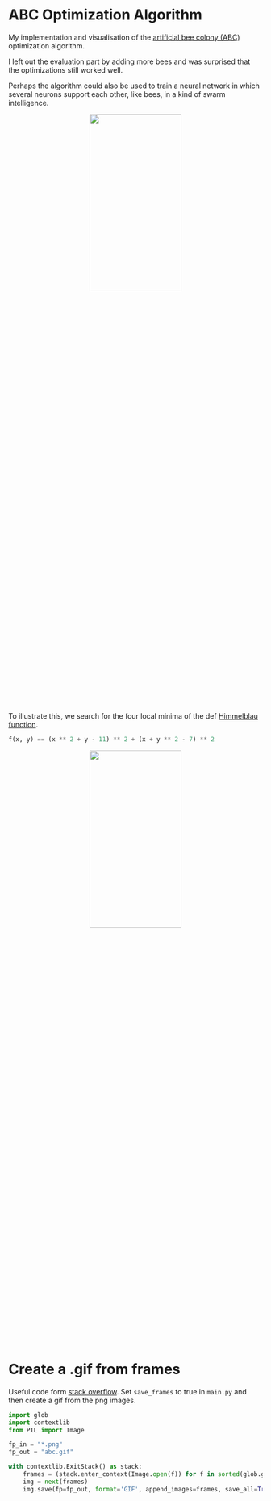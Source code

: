 # ABC Optimization Algorithm

My implementation and visualisation of the [artificial bee colony (ABC)](https://en.wikipedia.org/wiki/Artificial_bee_colony_algorithm) optimization algorithm.

I left out the evaluation part by adding more bees and was surprised that the optimizations still worked well. 

Perhaps the algorithm could also be used to train a neural network in which several neurons support each other, like bees, in a kind of swarm intelligence. 

<p align="center">
    <img src="abc.gif"  width="60%" height="30%">
</p>

To illustrate this, we search for the four local minima of the
def [Himmelblau function](https://en.wikipedia.org/wiki/Himmelblau%27s_function).

````python
f(x, y) == (x ** 2 + y - 11) ** 2 + (x + y ** 2 - 7) ** 2
````

<p align="center">
    <img src="https://upload.wikimedia.org/wikipedia/commons/thumb/a/ad/Himmelblau_function.svg/1280px-Himmelblau_function.svg.png"  width="60%" height="30%">
</p>


# Create a .gif from frames
Useful code form [stack overflow](https://stackoverflow.com/questions/753190/programmatically-generate-video-or-animated-gif-in-python).
Set ``save_frames`` to true in `main.py` and then create a gif from the png images. 
````python
import glob
import contextlib
from PIL import Image

fp_in = "*.png"
fp_out = "abc.gif"

with contextlib.ExitStack() as stack:
    frames = (stack.enter_context(Image.open(f)) for f in sorted(glob.glob(fp_in)))
    img = next(frames)
    img.save(fp=fp_out, format='GIF', append_images=frames, save_all=True, duration=200, loop=0)

````